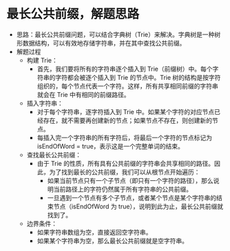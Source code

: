 # 最长公共前缀，解题思路
* 思路：最长公共前缀问题，可以结合字典树（Trie）来解决。字典树是一种树形数据结构，可以有效地存储字符串，并在其中查找公共前缀。
* 解题过程
  * 构建 Trie：
    * 首先，我们要将所有的字符串逐个插入到 Trie（前缀树）中。每个字符串的字符都会被逐个插入到 Trie 的节点中。Trie 树的结构是按字符组织的，每个节点代表一个字符。这样，所有共享相同前缀的字符串就会在 Trie 中有相同的前缀路径。
  * 插入字符串：
    * 对于每个字符串，逐字符插入到 Trie 中。如果某个字符的对应节点已经存在，就不需要再创建新的节点；如果节点不存在，则创建新的节点。
    * 每插入完一个字符串的所有字符后，将最后一个字符的节点标记为 isEndOfWord = true，表示这是一个完整单词的结束。
  * 查找最长公共前缀：
    * 由于 Trie 的性质，所有具有公共前缀的字符串会共享相同的路径。因此，为了找到最长的公共前缀，我们可以从根节点开始遍历：
      * 如果当前节点只有一个子节点（即只有一个字符的路径），那么说明当前路径上的字符仍然属于所有字符串的公共前缀。
      * 一旦遇到一个节点有多个子节点，或者某个节点是某个字符串的结束节点（isEndOfWord 为 true），说明到此为止，最长公共前缀就找到了。
  * 边界条件：
    * 如果字符串数组为空，直接返回空字符串。
    * 如果某个字符串为空，那么最长公共前缀就是空字符串。
  

